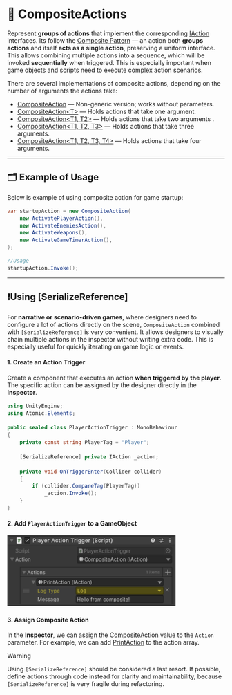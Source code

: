 # 🧩 CompositeActions

Represent **groups of actions** that implement the corresponding [IAction](IActions.md)
interfaces. Its follow the [Composite Pattern](https://en.wikipedia.org/wiki/Composite_pattern) — an action both **groups actions**
and itself **acts as a single action**, preserving a uniform interface.
This allows combining multiple actions into a sequence, which will be invoked **sequentially** when triggered. This is
especially important when game objects and scripts need to execute complex action scenarios.

There are several implementations of composite actions, depending on the number of arguments the actions take:

- [CompositeAction](CompositeAction.md) — Non-generic version; works without parameters.
- [CompositeAction&lt;T&gt;](CompositeAction%601.md) — Holds actions that take one argument.
- [CompositeAction&lt;T1, T2&gt;](CompositeAction%602.md) — Holds actions that take two arguments .
- [CompositeAction&lt;T1, T2, T3&gt;](CompositeAction%603.md) — Holds actions that take three arguments.
- [CompositeAction&lt;T1, T2, T3, T4&gt;](CompositeAction%604.md) — Holds actions that take four arguments.

---

## 🗂 Example of Usage

Below is example of using composite action for game startup:

```csharp
var startupAction = new CompositeAction(
    new ActivatePlayerAction(),
    new ActivateEnemiesAction(),
    new ActivateWeapons(),
    new ActivateGameTimerAction(),
);

```

```csharp
//Usage
startupAction.Invoke();
```

---

## ❗️Using [SerializeReference]

For **narrative or scenario-driven games**, where designers need to configure a lot of actions directly on the scene,
`CompositeAction` combined with `[SerializeReference]` is very convenient. It allows designers to visually chain
multiple actions in the inspector without writing extra code. This is especially useful for quickly iterating on game
logic or events.

#### 1. Create an Action Trigger

Create a component that executes an action **when triggered by the player**. The specific action can be assigned by the
designer directly in the **Inspector**.

```csharp
using UnityEngine;
using Atomic.Elements;

public sealed class PlayerActionTrigger : MonoBehaviour
{
    private const string PlayerTag = "Player";
    
    [SerializeReference] private IAction _action;

    private void OnTriggerEnter(Collider collider)
    {
        if (collider.CompareTag(PlayerTag))
            _action.Invoke();
    }
}
```

#### 2. Add `PlayerActionTrigger` to a GameObject

<img src="../../Images/PlayerActionTrigger_Composite.png" alt="Inspector setup example" width="390" height="164">

#### 3. Assign Composite Action

In the **Inspector**, we can assign the [CompositeAction]() value to the `Action` parameter. For example, we can
add [PrintAction](PrintAction.md) to the action array.


> [!WARNING]
> Using `[SerializeReference]` should be considered a last resort. If possible, define actions through code instead for
> clarity and maintainability, because `[SerializeReference]` is very fragile during refactoring.